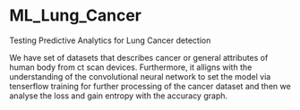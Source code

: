 # ML_Lung_Cancer
Testing Predictive Analytics for Lung Cancer detection 

We have set of datasets that describes cancer or general attributes of human body from ct scan devices. Furthermore, it alligns with the understanding of the convolutional neural network to set the model via tenserflow training for further processing of the cancer dataset and then we analyse the loss and gain entropy with the accuracy graph. 
